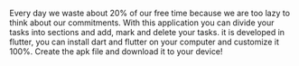 Every day we waste about 20% of our free time because we are too lazy to think about our commitments.
With this application you can divide your tasks into sections and add, mark and delete your tasks.
it is developed in flutter, you can install dart and flutter on your computer and customize it 100%.
Create the apk file and download it to your device!
